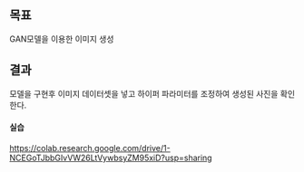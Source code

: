 ## 목표
 GAN모델을 이용한 이미지 생성

## 결과

모델을 구현후 이미지 데이터셋을 넣고 하이퍼 파라미터를 조정하여 생성된 사진을 확인한다.

#### 실습
https://colab.research.google.com/drive/1-NCEGoTJbbGIvVW26LtVywbsyZM95xiD?usp=sharing
